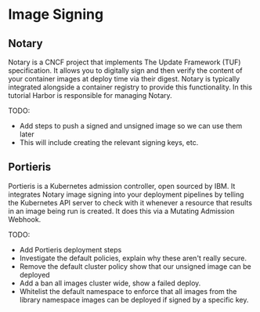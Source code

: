 # Image Signing

## Notary

Notary is a CNCF project that implements The Update Framework (TUF) specification. It allows you to digitally sign and then verify the content of your container images at deploy time via their digest. Notary is typically integrated alongside a container registry to provide this functionality. In this tutorial Harbor is responsible for managing Notary.

TODO:
* Add steps to push a signed and unsigned image so we can use them later
* This will include creating the relevant signing keys, etc.

## Portieris

Portieris is a Kubernetes admission controller, open sourced by IBM. It integrates Notary image signing into your deployment pipelines by telling the Kubernetes API server to check with it whenever a resource that results in an image being run is created. It does this via a Mutating Admission Webhook.

TODO:
* Add Portieris deployment steps
* Investigate the default policies, explain why these aren't really secure.
* Remove the default cluster policy show that our unsigned image can be deployed
* Add a ban all images cluster wide, show a failed deploy.
* Whitelist the default namespace to enforce that all images from the library namespace images can be deployed if signed by a specific key.
